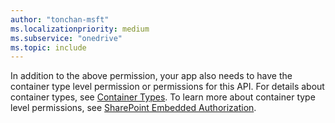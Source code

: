 ```yaml
---
author: "tonchan-msft"
ms.localizationpriority: medium
ms.subservice: "onedrive"
ms.topic: include
---
```


In addition to the above permission, your app also needs to have the container type level permission or permissions for this API. For details about container types, see [Container Types](/sharepoint/dev/embedded/concepts/app-concepts/containertypes). To learn more about container type level permissions, see [SharePoint Embedded Authorization](/sharepoint/dev/embedded/concepts/app-concepts/auth#Authorization).